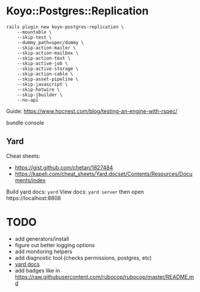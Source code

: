 # Koyo::Postgres::Replication

```
rails plugin new koyo-postgres-replication \
    --mountable \
    --skip-test \
    --dummy_path=spec/dummy \
    --skip-action-mailer \
    --skip-action-mailbox \
    --skip-action-text \
    --skip-active-job \
    --skip-active-storage \
    --skip-action-cable \
    --skip-asset-pipeline \
    --skip-javascript \
    --skip-hotwire \
    --skip-jbuilder \
    --no-api
```

Guide: https://www.hocnest.com/blog/testing-an-engine-with-rspec/

bundle console


## Yard

Cheat sheets:
* https://gist.github.com/chetan/1827484
* https://kapeli.com/cheat_sheets/Yard.docset/Contents/Resources/Documents/index

Build yard docs: `yard`
View docs: `yard server` then open https://localhost:8808


# TODO

* add generators/install
* figure out better logging options
* add monitoring helpers
* add diagnostic tool (checks permissions, postgres, etc)
* [yard docs](https://gnuu.org/2009/11/21/generate-yard-docs-for-your-gem/)
* add badges like in https://raw.githubusercontent.com/rubocop/rubocop/master/README.md
